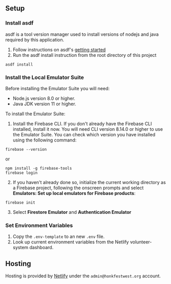 ## Setup

### Install asdf

asdf is a tool version manager used to install versions of nodejs and java required by this application.

1. Follow instructions on asdf's [getting started](https://asdf-vm.com/guide/getting-started.html)
2. Run the asdf install instruction from the root directory of this project

```
asdf install
```

### Install the Local Emulator Suite

Before installing the Emulator Suite you will need:

- Node.js version 8.0 or higher.
- Java JDK version 11 or higher.

To install the Emulator Suite:

1. Install the Firebase CLI. If you don't already have the Firebase CLI installed, install it now. You will need CLI version 8.14.0 or higher to use the Emulator Suite. You can check which version you have installed using the following command:

```
firebase --version
```

or

```
npm install -g firebase-tools
firebase login
```

2. If you haven't already done so, initialize the current working directory as a Firebase project, following the onscreen prompts and select **Emulators: Set up local emulators for Firebase products**:

```
firebase init
```

3. Select **Firestore Emulator** and **Authentication Emulator**

### Set Environment Variables

1. Copy the `.env-template` to an new `.env` file.
2. Look up current environment variables from the Netlify volunteer-system dashboard.

## Hosting

Hosting is provided by [Netlify](https://netlify.com/) under the `admin@honkfestwest.org` account.
